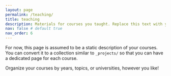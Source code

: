 ```yaml
---
layout: page
permalink: /teaching/
title: teaching
description: Materials for courses you taught. Replace this text with your description.
nav: false # default true
nav_order: 6
---
```


For now, this page is assumed to be a static description of your courses. You can convert it to a collection similar to `_projects/` so that you can have a dedicated page for each course.

Organize your courses by years, topics, or universities, however you like!
